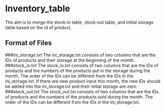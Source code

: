 # Inventory_table
The aim is to merge the stock-in table, stock-out table, and initial storage table based on the id of product.
## Format of Files
###ini_storage.txt
The ini_storage.txt consists of two columns that are the IDs of products and their storage at the beginning of the month.
###stock_in.txt
The stock_in.txt consists of two columns that are the IDs of products and the numbers of the products put in the storage during the month. The order of the IDs can be different from the IDs in the ini_storage.txt. If there are new product input this month, the new IDs should be added into the ini_storage.txt and their initial storage are zero.
###stock_out.txt
The stock_out.txt consists of two columns that are the IDs of products and the numbers of the products sold during the month. The order of the IDs can be different from the IDs in the ini_storage.txt. 
